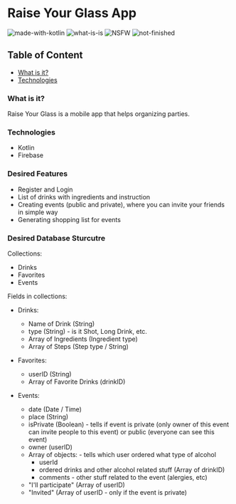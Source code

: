 # Raise Your Glass App

![made-with-kotlin](https://img.shields.io/badge/Main%20language-Kotlin-orange) ![what-is-is](https://img.shields.io/badge/What%20is%20it-Android%20App-green) ![NSFW](https://img.shields.io/badge/NSFW-+18%20/%20+21:%20Alcohol-informational) ![not-finished](https://img.shields.io/badge/finished-NO-critical)

## Table of Content
* [What is it?](#what-is-it)
* [Technologies](#technologies)

### What is it?
Raise Your Glass is a mobile app that helps organizing parties.

### Technologies
* Kotlin
* Firebase

### Desired Features
* Register and Login
* List of drinks with ingredients and instruction
* Creating events (public and private), where you can invite your friends in simple way
* Generating shopping list for events

### Desired Database Sturcutre
Collections:
  * Drinks
  * Favorites
  * Events
 
Fields in collections:
  * Drinks:
    * Name of Drink (String)
    * type (String) - is it Shot, Long Drink, etc.
    * Array of Ingredients (Ingredient type)
    * Array of Steps (Step type / String)
    
  * Favorites:
    * userID (String)
    * Array of Favorite Drinks (drinkID)
    
  * Events:
    * date (Date / Time)
    * place (String)
    * isPrivate (Boolean) - tells if event is private (only owner of this event can invite people to this event) or public (everyone can see this event)
    * owner (userID)
    * Array of objects: - tells which user ordered what type of alcohol
      * userId
      * ordered drinks and other alcohol related stuff (Array of drinkID)
      * comments - other stuff related to the event (alergies, etc)
    * "I'll participate" (Array of userID)
    * "Invited" (Array of userID - only if the event is private)
    
